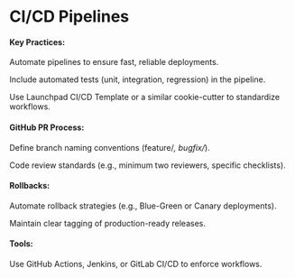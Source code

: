 # CI/CD Pipelines

#### Key Practices:
Automate pipelines to ensure fast, reliable deployments.

Include automated tests (unit, integration, regression) in the pipeline.

Use Launchpad CI/CD Template or a similar cookie-cutter to standardize workflows.

#### GitHub PR Process:
Define branch naming conventions (feature/*, bugfix/*).

Code review standards (e.g., minimum two reviewers, specific checklists).

#### Rollbacks:
Automate rollback strategies (e.g., Blue-Green or Canary deployments).

Maintain clear tagging of production-ready releases.

#### Tools:
Use GitHub Actions, Jenkins, or GitLab CI/CD to enforce workflows.
